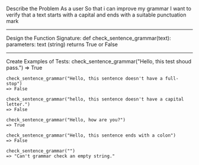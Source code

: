 Describe the Problem 
    As a user
    So that i can improve my grammar
    I want to verify that a text starts with a capital and ends with a suitable punctuation mark

---------
Design the Function Signature:
    def check_sentence_grammar(text):
    parameters: text (string)
    returns True or False

---------
Create Examples of Tests:
    check_sentence_grammar("Hello, this test shoud pass.")
    => True

    check_sentence_grammar("Hello, this sentence doesn't have a full-stop")
    => False

    check_sentence_grammar("hello, this sentence doesn't have a capital letter.")
    => False

    check_sentence_grammar("Hello, how are you?")
    => True

    check_sentence_grammar("Hello, this sentence ends with a colon")
    => False

    check_sentence_grammar("")
    => "Can't grammar check an empty string."
    